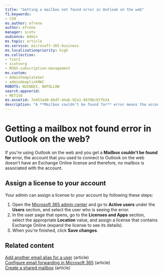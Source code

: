 ```yaml
---
title: "Getting a mailbox not found error in Outlook on the web"
f1.keywords:
- CSH
ms.author: efrene
author: efrene
manager: scotv
audience: Admin
ms.topic: article
ms.service: microsoft-365-business
ms.localizationpriority: high
ms.collection:
- Tier2
- scotvorg
- M365-subscription-management
ms.custom: 
- AdminTemplateSet
- admindeeplinkMAC
ROBOTS: NOINDEX, NOFOLLOW
search.appverid:
- MET150
ms.assetid: 7e453a40-66df-44ab-92a1-96786cb7fb34
description: "A **Mailbox couldn't be found for** error means the account you used to connect to Outlook on the web doesn't have an Exchange Online license."
---
```


# Getting a mailbox not found error in Outlook on the web?

If you're using Outlook on the web and you get a  **Mailbox couldn't be found for**  error, the account that you used to connect to Outlook on the web doesn't have an Exchange Online license and therefore, no mailbox is associated with the account. 

## Assign a license to your account

Your admin can assign a license to your account by following these steps:

1. Open the  [Microsoft 365 admin center](https://admin.microsoft.com/adminportal/home#/homepage)  and go to  **Active users**  under the  **Users**  section, and select the user who is seeing the error.
1. In the user page that opens, go to the  **Licenses and Apps**  section, select the appropriate  **Location**  value, and assign a license that contains Exchange Online (expand the license to see its details). 
1. When you're finished, click  **Save changes**.

## Related content

[Add another email alias for a user](../email/add-another-email-alias-for-a-user.md) (article)\
[Configure email forwarding in Microsoft 365](../email/configure-email-forwarding.md) (article)\
[Create a shared mailbox](../email/create-a-shared-mailbox.md) (article)
